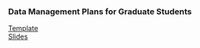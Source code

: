 ### Data Management Plans for Graduate Students

[Template](Assets/DMP_for_grad_students_IMG2025.docx)  
[Slides](Assets/Data_Management_Plans.pptx)


